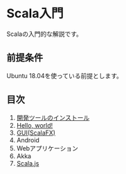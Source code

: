 # Scala入門

Scalaの入門的な解説です。

## 前提条件

Ubuntu 18.04を使っている前提とします。

## 目次

1. [開発ツールのインストール](./install)
2. [Hello, world!](./hello_world)
3. [GUI(ScalaFX)](./scalafx)
4. Android
5. Webアプリケーション
6. Akka
7. [Scala.js](./scala-js)
